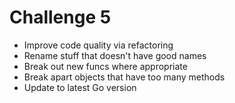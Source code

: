 # Challenge 5

* Improve code quality via refactoring
* Rename stuff that doesn't have good names
* Break out new funcs where appropriate
* Break apart objects that have too many methods
* Update to latest Go version
